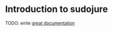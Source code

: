 # Introduction to sudojure

TODO: write [great documentation](http://jacobian.org/writing/what-to-write/)
